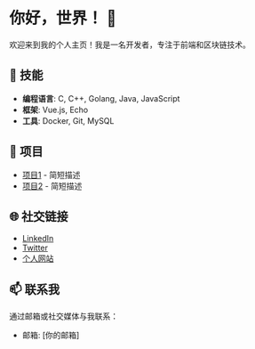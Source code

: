 # 你好，世界！ 👋

欢迎来到我的个人主页！我是一名开发者，专注于前端和区块链技术。

## 🚀 技能
- **编程语言**: C, C++, Golang, Java, JavaScript
- **框架**: Vue.js, Echo
- **工具**: Docker, Git, MySQL

## 📂 项目
- [项目1](项目链接) - 简短描述
- [项目2](项目链接) - 简短描述

## 🌐 社交链接
- [LinkedIn](你的链接)
- [Twitter](你的链接)
- [个人网站](你的链接)

## 📫 联系我
通过邮箱或社交媒体与我联系：
- 邮箱: [你的邮箱]
